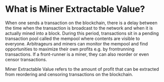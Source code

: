 # What is Miner Extractable Value?

When one sends a transaction on the blockchain, there is a delay between the time when the transaction is broadcast to the network and when it is actually mined into a block. During this period, transactions sit in a pending transaction pool called the mempool where contents are visible to everyone. Arbitrageurs and miners can monitor the mempool and find opportunities to maximize their own profits e.g. by frontrunning transactions. If a front-runner is a miner, they can also reorder or even censor transactions.

Miner Extractable Value refers to the amount of profit that can be extracted from reordering and censoring transactions on the blockchain.

